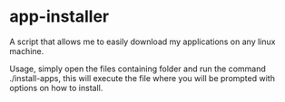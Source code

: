 # app-installer
A script that allows me to easily download my applications on any linux machine.

Usage, simply open the files containing folder and run the command ./install-apps, this will execute the file where you will be prompted with options on how to install.

